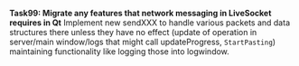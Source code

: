 **Task99: Migrate any features that network messaging in LiveSocket requires in Qt**
Implement new sendXXX to handle various packets and data structures there unless they have no effect (update of operation in server/main window/logs that might call updateProgress, `StartPasting`) maintaining functionality like logging those into logwindow.
